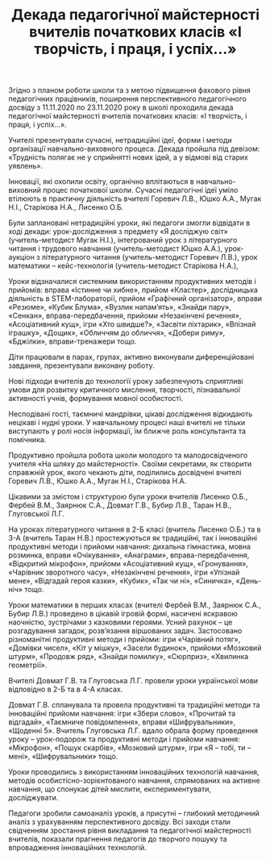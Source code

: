 ﻿---
title: Декада педагогічної майстерності вчителів початкових класів «І творчість, і праця, і успіх…»
---

Згідно з планом роботи школи та з метою  підвищення фахового рівня педагогічних працівників, поширення перспективного педагогічного досвіду з 11.11.2020 по 23.11.2020 року в школі проходила декада педагогічної  майстерності вчителів початкових класів: «І творчість, і праця, і успіх…».

Учителі презентували сучасні, нетрадиційні ідеї, форми і методи  організації навчально-виховного процеса.  Декада  пройшла  під девізом: «Трудність полягає не у  сприйнятті  нових ідей, а у відмові від старих уявлень».          

Інновації, які охопили освіту, органічно вплітаються в навчально-виховний процес початкової школи. Сучасні  педагогічні  ідеї уміло втілюють  в  практичну  діяльність  вчителі Горевич Л.В., Юшко А.А., Мугак Н.І., Старікова Н.А., Лисенко О.Б.

Були заплановані нетрадиційні уроки, які педагоги змогли відвідати в ході декади: урок-дослідження з предмету «Я досліджую світ» (учитель-методист Мугак Н.І.), інтегрований урок з літературного читання і трудового навчання (учитель-методист Юшко А.А.), урок-аукціон з літературного читання (учитель-методист Горевич Л.В.), урок математики – кейс-технологія (учитель-методист Старікова Н.А.),

Уроки відзначалися системним використанням продуктивних методів і прийомів: вправа «Істинне чи хибне», прийом «Кластер», дослідницька діяльність в STEM-лабораторії, прийом «Графічний організатор», вправи «Резюме»,  «Кубик Блума»,  «Вузлик  напам’ять»,  «Знайди пару», «Сенкан», вправа-передбачення, прийоми «Незакінчені речення», «Асоціативний кущ», ігри «Хто швидше?», «Засвіти ліхтарик», «Впізнай іграшку», «Дощик», «Обличчям до обличчя», «Добери риму», «Бджілки», вправи-тренажери тощо.

Діти працювали в парах, групах, активно виконували диференційовані завдання, презентували виконану роботу.

Нові підходи вчителів до технології уроку забезпечують сприятливі умови для розвитку критичного мислення, творчості, пізнавальної активності учнів, формування мовної особистості. 

Несподівані гості, таємничі мандрівки, цікаві дослідження відкидають нецікаві і нудні уроки. У навчальному процесі наші вчителі не тільки виступають у ролі носія інформації, їм ближче роль консультанта та помічника.

Продуктивно пройшла робота школи молодого та малодосвідченого учителя «На шляху до майстерності». Своїми секретами, як створити справжній урок, якого чекають діти, поділились досвідчені вчителі Горевич Л.В., Юшко А.А., Мугак Н.І., Старікова Н.А.

Цікавими за змістом і структурою були уроки вчителів Лисенко О.Б., Фербей В.М., Заярнюк С.А., Довмат Г.В., Бубир Л.В., Таран Н.В., Глуговської Л.Г.

На уроках літературного читання в 2-Б класі (вчитель Лисенко О.Б.) та в 3-А (вчитель Таран Н.В.) простежуються як традиційні, так і інноваційні продуктивні методи і прийоми навчання: дихальна гімнастика, мовна розминка, вправи «Очікування», «Анаграми», вправа-передбачення, «Відкритий мікрофон», прийоми «Асоціативний кущ», «Гронування», «Чарівник зворотного часу», «Незакінчені речення», ігри «Упізнай мене», «Відгадай героя казки», «Кубик», «Так чи ні», «Синичка», «День-ніч» тощо.

Уроки математики в перших класах (вчителі Фербей В.М., Заярнюк С.А., Бубир Л.В.) проведено в цікавій ігровій формі, насичені яскравою наочністю, зустрічами з казковими героями. Усний рахунок – це розгадування загадок, розв’язання віршованих задач. Застосовано різноманітні продуктивні методи і прийоми: ігри «Чарівний потяг», «Домівки чисел», «Кіт у мішку», «Засели будинок», прийоми  «Мозковий штурм», «Продовж ряд», «Знайди помилку», «Сюрприз», «Хвилинка геометрії».

Вчителі Довмат Г.В. та Глуговська Л.Г. провели уроки української мови відповідно в 2-Б та в 4-А класах. 

Довмат Г.В. спланувала та провела продуктивні та традиційні методи та інноваційні прийоми навчання: ігри «Збери слово», «Прочитай та відгадай», «Таємниче повідомлення»,  вправи «Шифрувальники», «Щоденні 5». Вчитель Глуговська Л.Г. вдало обрала форму проведення уроку – урок-подорож та продуктивні методи і прийоми навчання: «Мікрофон», «Пошук скарбів», «Мозковий штурм», ігри «Я – тобі, ти – мені», «Шифрувальники» тощо.

Уроки проводились з використанням інноваційних технологій навчання, методів особистісно-зорієнтованого навчання, спрямованих на активне навчання, що спонукає дітей мислити, експериментувати, досліджувати.

Педагоги зробили самоаналіз уроків, а присутні – глибокий методичний аналіз з урахуванням перспективного досвіду. Всі заходи стали свідченням зростання рівня викладання та педагогічної майстерності вчителів, показали прагнення педагогів до творчого пошуку та впровадження інноваційних технологій.

<slideshow></slideshow>
